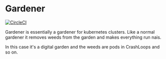 # Gardener

[![CircleCI](https://circleci.com/gh/nais/gardener/tree/master.svg?style=svg)](https://circleci.com/gh/nais/gardener/tree/master)

Gardener is essentially a gardener for kubernetes clusters. Like a normal gardener it removes weeds from the garden and makes everything run nais.

In this case it's a digital garden and the weeds are pods in CrashLoops and so on.

